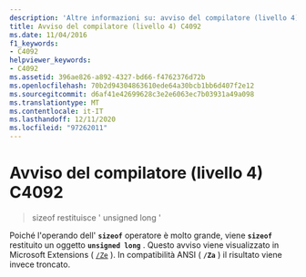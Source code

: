 ```yaml
---
description: 'Altre informazioni su: avviso del compilatore (livello 4) C4092'
title: Avviso del compilatore (livello 4) C4092
ms.date: 11/04/2016
f1_keywords:
- C4092
helpviewer_keywords:
- C4092
ms.assetid: 396ae826-a892-4327-bd66-f4762376d72b
ms.openlocfilehash: 70b2d94304863610ede64a30bcb1bb6d407f2e12
ms.sourcegitcommit: d6af41e42699628c3e2e6063ec7b03931a49a098
ms.translationtype: MT
ms.contentlocale: it-IT
ms.lasthandoff: 12/11/2020
ms.locfileid: "97262011"
---
```

# <a name="compiler-warning-level-4-c4092"></a>Avviso del compilatore (livello 4) C4092

> sizeof restituisce ' unsigned long '

Poiché l'operando dell' **`sizeof`** operatore è molto grande, viene **`sizeof`** restituito un oggetto **`unsigned long`** . Questo avviso viene visualizzato in Microsoft Extensions ( [`/Ze`](../../build/reference/za-ze-disable-language-extensions.md) ). In compatibilità ANSI ( **`/Za`** ) il risultato viene invece troncato.
